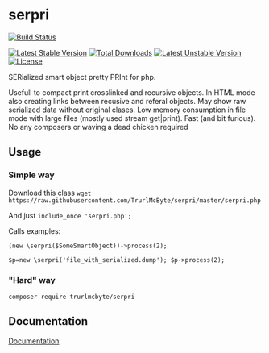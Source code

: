 # serpri

[![Build Status](https://img.shields.io/travis/TrurlMcByte/serpri/master.svg?style=flat-square)](https://travis-ci.org/TrurlMcByte/serpri)

[![Latest Stable Version](https://poser.pugx.org/trurlmcbyte/serpri/v/stable)](https://packagist.org/packages/trurlmcbyte/serpri) [![Total Downloads](https://poser.pugx.org/trurlmcbyte/serpri/downloads)](https://packagist.org/packages/trurlmcbyte/serpri) [![Latest Unstable Version](https://poser.pugx.org/trurlmcbyte/serpri/v/unstable)](https://packagist.org/packages/trurlmcbyte/serpri) [![License](https://poser.pugx.org/trurlmcbyte/serpri/license)](https://packagist.org/packages/trurlmcbyte/serpri)

 SERialized smart object pretty PRInt for php.

 Usefull to compact print crosslinked and recursive objects.
 In HTML mode also creating links between recusive and referal objects.
 May show raw serialized data without original clases.
 Low memory consumption in file mode with large files (mostly used stream get|print).
 Fast (and bit furious).
 No any composers or waving a dead chicken required

## Usage

### Simple way
Download this class
`wget https://raw.githubusercontent.com/TrurlMcByte/serpri/master/serpri.php`

And just `include_once 'serpri.php';`

Calls examples:

`(new \serpri($SomeSmartObject))->process(2);`

`$p=new \serpri('file_with_serialized.dump'); $p->process(2);`

### "Hard" way

`composer require trurlmcbyte/serpri`


## Documentation
 [Documentation](serpri.md)